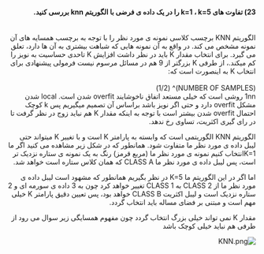 
<div dir="rtl">
  
 #### 23)  تفاوت های k=1 ، k=5 را در یک داده ی فرضی با الگوریتم knn بررسی کنید. 
  
  <br/>
  الگوریتم KNN برچسب کلاسی نمونه ی مورد نظر را با توجه به برچسب همسایه های آن نمونه مشخص می کند.
  در واقع به آن نمونه هایی که شباهت بیشتری به آن ها دارد، تعلق می گیرد. 
  برای انتخاب مقدار K باید در نظر داشت افزایش K تاحدی حساسیت به نویز را کم میکند.، از طرفی K بزرگتر از 9 هم در مسائل مرسوم نیست 
  فرمولی پیشنهادی برای انتخاب K   به اینصورت است که:
  <div/>
  <br/>
  (NUMBER OF SAMPLES)^ (1/2)
  
  <div dir="rtl">
     1nn روشی است که خیلی مستعد اتفاق ناخوشایند overfit شدن است. local شدن مشکل overfit دارد  و حتی اگر نویز باشد براساس آن تصمیم میگیریم  پس k کوچک احتمال overfit شدن بیشتر است
  با توجه به اینکه مقدار K هم نباید زوج در نظر گرفت تا در رای گیری اکثریت، تساوی رخ ندهد.
  
  الگوریتم KNN الگوریتمی است که وابسته به پارامتر K است و با تغییر K میتواند حتی لیبل داده ی مورد نظر ما متفاوت شود.
  همانطور که در شکل زیر مشاهده می کنید اگر ما K=1انتخاب کنیم  نمونه ی مورد نظر ما (مربع قرمز) رنگ به یک نمونه ی ستاره نزدیک تر است،  پس لیبل داده ی مورد نظر ما  CLASS A که همان کلاس ستاره است خواهد شد.
  
  اما اگر در این الگوریتم ما K=5 در نظر بگیریم همانطور که مشهود است لیبل داده ی مورد نظر ما از CLASS 2 به CLASS 1 تغییر خواهد کرد چون به 3 داده ی سورمه ای و 2 ستاره نزدیک است و لیبل اکثریت CLASS B خواهد بود، پس تعیین دقیق پارامتر K خیلی مهم است و مبتنی بر فضای مساله باید انتخاب گردد. 
  
  مقدار K نمی تواند خیلی بزرگ انتخاب گردد چون مفهوم همسایگی زیر سوال می رود از طرفی هم نباید خیلی کوچک باشد 

 ![KNN.png](https://github.com/semnan-university-ai/machine-learning-class/blob/main/excersiecs/smahdimoghaddasi/EXC%20(23)/KNN.png)
    
 
